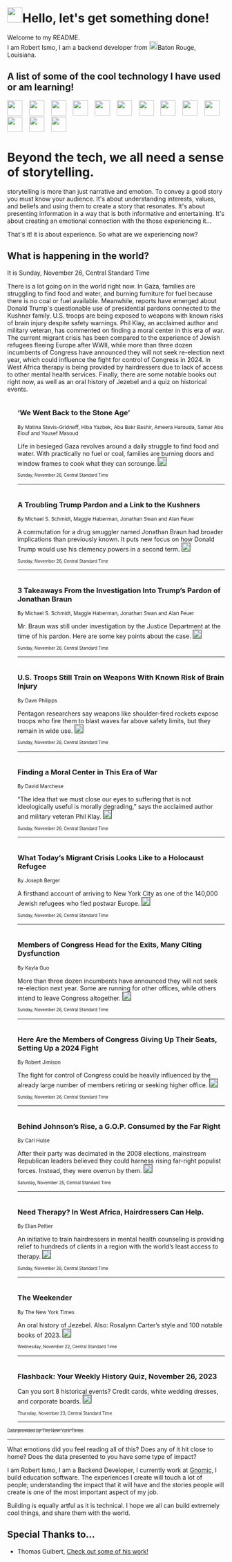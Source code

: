 <h1><img src="https://emojis.slackmojis.com/emojis/images/1643514375/3493/hot-coffee.gif?1643514375" width="35"/>Hello, let's get something done!</h1>

<p>Welcome to my README.<br/>
I am Robert Ismo, I am a backend developer from <img src="https://emojis.slackmojis.com/emojis/images/1638395689/50435/moulin_rouge.png?1638395689" width="20"/>Baton Rouge, Louisiana.</p>
<h2>A list of some of the cool technology I have used or am learning!</h2>
<p>
<img src="https://emojis.slackmojis.com/emojis/images/1643516091/21142/meow_bongotap.gif?1643516091" width="35" alt="">
<img src="https://img.shields.io/badge/Favorite%20Frontend%20Framework-SvelteKit-f83903" alt="">
<img src="https://img.shields.io/badge/Second%20Favorite-Vue-40b581" alt="">
<img src="https://img.shields.io/badge/Most%20Used%20Runtime-Nodejs-78b061" alt="">
<img src="https://emojis.slackmojis.com/emojis/images/1643517416/34482/fire.gif?1643517416" width="35" alt="">
<img src="https://img.shields.io/badge/Javascript%20But%20Better-Typescript-0078ca" alt="">
<img src="https://img.shields.io/badge/Favorite%20Language-Elixir-3e244d" alt="">
<img src="https://img.shields.io/badge/Containerize%20Everything-Docker-6ac9ef" alt="">
<img src="https://emojis.slackmojis.com/emojis/images/1643514596/5999/meow_party.gif?1643514596" width="35" alt="">
<img src="https://img.shields.io/badge/API%20Love%20Language-Graphql-de32a5" alt="">
<img src="https://img.shields.io/badge/Our%20Favorite%20Version%20Controller-Git-e94f33" alt="">
<img src="https://img.shields.io/badge/Favorite%20Database-Redis-d42d1d" alt="">
<img src="https://emojis.slackmojis.com/emojis/images/1643514559/5584/deployparrot.gif?1643514559" width="35" alt="">
<img src="https://img.shields.io/badge/Container%20Interstate-RabbitMQ-f66200" alt="">
<img src="https://img.shields.io/badge/Gotta%20Learn-Kubernetes-316adf" alt="">
<img src="https://img.shields.io/badge/Really%20Mature%20Now-WASM-654fef" alt="">
<img src="https://emojis.slackmojis.com/emojis/images/1666642497/61942/dance_vibe.gif?1666642497" width="35" alt="">
<img src="https://img.shields.io/badge/For%20My%20M1-ARM64-657d96" alt="">
<img src="https://img.shields.io/badge/Loving%20This%20So%20Much-TailwindCSS-17bcb5" alt="">
<img src="https://img.shields.io/badge/Cool%20Build%20Tool-Vite-f9cb24" alt="">
<img src="https://emojis.slackmojis.com/emojis/images/1669231376/62819/working-on-it.gif?1669231376" width="35" alt="">
<img src="https://img.shields.io/badge/Fun%20and%20Easy%20Database-MongoDB-5f8c49" alt="">
<img src="https://img.shields.io/badge/JS%20Life%20Support-NPM-c73737" alt="">
<img src="https://img.shields.io/badge/I%20Liked%20It-DynamoDB-0073b9" alt="">
<img src="https://emojis.slackmojis.com/emojis/images/1643514045/46/question.gif?1643514045" width="35" alt="">
<img src="https://img.shields.io/badge/cool-React-60d6f9" alt="">
<img src="https://img.shields.io/badge/Future%20Big%20Project-Lambda-f37e00" alt="">
<img src="https://img.shields.io/badge/NPM%20But%20Better-PNPM-f1aa07" alt="">
<img src="https://emojis.slackmojis.com/emojis/images/1643514943/9662/fbwow.gif?1643514943" width="35" alt="">
<img src="https://img.shields.io/badge/First%20Language-C-662079" alt="">
<img src="https://img.shields.io/badge/Where%20I%20Deploy%20Frontend-Vercel-000000" alt="">
<img src="https://img.shields.io/badge/Who%20Does%20not%20Want%20an%20App-Swift-f9492a" alt="">
<img src="https://emojis.slackmojis.com/emojis/images/1643514058/151/javascript.png?1643514058" width="35" alt="">
<img src="https://img.shields.io/badge/cool-Python-fbd542" alt="">
<img src="https://img.shields.io/badge/Favorite%20Something-Stripe-656cdc" alt="">
<img src="https://img.shields.io/badge/Of%20Course-HTML5-ed6327" alt="">
<img src="https://emojis.slackmojis.com/emojis/images/1660415405/60731/bomb.gif?1660415405" width="35" alt="">
<img src="https://img.shields.io/badge/hate-CSS-2964ec" alt="">
<img src="https://img.shields.io/badge/Learning-CircleCI-141215" alt="">
<img src="https://img.shields.io/badge/Learning-Rust-fbbb3b" alt="">
<img src="https://emojis.slackmojis.com/emojis/images/1660415397/60712/writing-hand.gif?1660415397" width="35" alt="">
<img src="https://img.shields.io/badge/Dev%20Browser%20of%20Choice-Firefox-cc4e26" alt="">
<img src="https://img.shields.io/badge/Recoverying%20From%20Windows-UNIX-1781e3" alt="">
<img src="https://img.shields.io/badge/LOVE-LogSeq-90c1c2" alt="">
<img src="https://emojis.slackmojis.com/emojis/images/1643514066/223/kirby.gif?1643514066" width="35" alt="">
<img src="https://img.shields.io/badge/Daily%20Driver-MacOS-e6e6e8" alt="">
<img src="https://img.shields.io/badge/Git%20Server-Github-000000" alt="">
<img src="https://img.shields.io/badge/enjoyable-EC2-f17428" alt="">
<img src="https://emojis.slackmojis.com/emojis/images/1643514239/2069/excited.gif?1643514239" width="35" alt="">
</p>
<h1>Beyond the tech, we all need a sense of storytelling.</h1>
<p>storytelling is more than just narrative and emotion. To convey a good story you must know your audience. It's about understanding interests, values, and beliefs and using them to create a story that resonates. It's about presenting information in a way that is both informative and entertaining. It's about creating an emotional connection with the those experiencing it...</p>
<p>That's it! it is about experience. So what are we experiencing now?</p>
<h2>What is happening in the world?</h2>
<p>It is Sunday, November 26, Central Standard Time</p>
<p>
There is a lot going on in the world right now. In Gaza, families are struggling to find food and water, and burning furniture for fuel because there is no coal or fuel available. Meanwhile, reports have emerged about Donald Trump&#39;s questionable use of presidential pardons connected to the Kushner family. U.S. troops are being exposed to weapons with known risks of brain injury despite safety warnings. Phil Klay, an acclaimed author and military veteran, has commented on finding a moral center in this era of war. The current migrant crisis has been compared to the experience of Jewish refugees fleeing Europe after WWII, while more than three dozen incumbents of Congress have announced they will not seek re-election next year, which could influence the fight for control of Congress in 2024. In West Africa therapy is being provided by hairdressers due to lack of access to other mental health services. Finally, there are some notable books out right now, as well as an oral history of Jezebel and a quiz on historical events.</p>
<ol>
<img src="https://img.shields.io/badge/-world-blue" alt="">
<h3>‘We Went Back to the Stone Age’</h3>
<sub>By Matina Stevis-Gridneff, Hiba Yazbek, Abu Bakr Bashir, Ameera Harouda, Samar Abu Elouf and Yousef Masoud</sub>
<p>Life in besieged Gaza revolves around a daily struggle to find food and water. With practically no fuel or coal, families are burning doors and window frames to cook what they can scrounge.  <a href=""><img src="https://developer.nytimes.com/files/poweredby_nytimes_30b.png?v=1583354208352" height="20"></a></p>
<sub><sub>Sunday, November 26, Central Standard Time</sub></sub>
<hr/>
<img src="https://img.shields.io/badge/-us-blue" alt="">
<h3>A Troubling Trump Pardon and a Link to the Kushners</h3>
<sub>By Michael S. Schmidt, Maggie Haberman, Jonathan Swan and Alan Feuer</sub>
<p>A commutation for a drug smuggler named Jonathan Braun had broader implications than previously known. It puts new focus on how Donald Trump would use his clemency powers in a second term.  <a href=""><img src="https://developer.nytimes.com/files/poweredby_nytimes_30b.png?v=1583354208352" height="20"></a></p>
<sub><sub>Sunday, November 26, Central Standard Time</sub></sub>
<hr/>
<img src="https://img.shields.io/badge/-us-blue" alt="">
<h3>3 Takeaways From the Investigation Into Trump’s Pardon of Jonathan Braun</h3>
<sub>By Michael S. Schmidt, Maggie Haberman, Jonathan Swan and Alan Feuer</sub>
<p>Mr. Braun was still under investigation by the Justice Department at the time of his pardon. Here are some key points about the case.  <a href=""><img src="https://developer.nytimes.com/files/poweredby_nytimes_30b.png?v=1583354208352" height="20"></a></p>
<sub><sub>Sunday, November 26, Central Standard Time</sub></sub>
<hr/>
<img src="https://img.shields.io/badge/-us-blue" alt="">
<h3>U.S. Troops Still Train on Weapons With Known Risk of Brain Injury</h3>
<sub>By Dave Philipps</sub>
<p>Pentagon researchers say weapons like shoulder-fired rockets expose troops who fire them to blast waves far above safety limits, but they remain in wide use.  <a href=""><img src="https://developer.nytimes.com/files/poweredby_nytimes_30b.png?v=1583354208352" height="20"></a></p>
<sub><sub>Sunday, November 26, Central Standard Time</sub></sub>
<hr/>
<img src="https://img.shields.io/badge/-magazine-blue" alt="">
<h3>Finding a Moral Center in This Era of War</h3>
<sub>By David Marchese</sub>
<p>“The idea that we must close our eyes to suffering that is not ideologically useful is morally degrading,” says the acclaimed author and military veteran Phil Klay.  <a href=""><img src="https://developer.nytimes.com/files/poweredby_nytimes_30b.png?v=1583354208352" height="20"></a></p>
<sub><sub>Sunday, November 26, Central Standard Time</sub></sub>
<hr/>
<img src="https://img.shields.io/badge/-nyregion-blue" alt="">
<h3>What Today’s Migrant Crisis Looks Like to a Holocaust Refugee</h3>
<sub>By Joseph Berger</sub>
<p>A firsthand account of arriving to New York City as one of the 140,000 Jewish refugees who fled postwar Europe.  <a href=""><img src="https://developer.nytimes.com/files/poweredby_nytimes_30b.png?v=1583354208352" height="20"></a></p>
<sub><sub>Sunday, November 26, Central Standard Time</sub></sub>
<hr/>
<img src="https://img.shields.io/badge/-us-blue" alt="">
<h3>Members of Congress Head for the Exits, Many Citing Dysfunction</h3>
<sub>By Kayla Guo</sub>
<p>More than three dozen incumbents have announced they will not seek re-election next year. Some are running for other offices, while others intend to leave Congress altogether.  <a href=""><img src="https://developer.nytimes.com/files/poweredby_nytimes_30b.png?v=1583354208352" height="20"></a></p>
<sub><sub>Sunday, November 26, Central Standard Time</sub></sub>
<hr/>
<img src="https://img.shields.io/badge/-us-blue" alt="">
<h3>Here Are the Members of Congress Giving Up Their Seats, Setting Up a 2024 Fight</h3>
<sub>By Robert Jimison</sub>
<p>The fight for control of Congress could be heavily influenced by the already large number of members retiring or seeking higher office.  <a href=""><img src="https://developer.nytimes.com/files/poweredby_nytimes_30b.png?v=1583354208352" height="20"></a></p>
<sub><sub>Sunday, November 26, Central Standard Time</sub></sub>
<hr/>
<img src="https://img.shields.io/badge/-us-blue" alt="">
<h3>Behind Johnson’s Rise, a G.O.P. Consumed by the Far Right</h3>
<sub>By Carl Hulse</sub>
<p>After their party was decimated in the 2008 elections, mainstream Republican leaders believed they could harness rising far-right populist forces. Instead, they were overrun by them.  <a href=""><img src="https://developer.nytimes.com/files/poweredby_nytimes_30b.png?v=1583354208352" height="20"></a></p>
<sub><sub>Saturday, November 25, Central Standard Time</sub></sub>
<hr/>
<img src="https://img.shields.io/badge/-world-blue" alt="">
<h3>Need Therapy? In West Africa, Hairdressers Can Help.</h3>
<sub>By Elian Peltier</sub>
<p>An initiative to train hairdressers in mental health counseling is providing relief to hundreds of clients in a region with the world’s least access to therapy.  <a href=""><img src="https://developer.nytimes.com/files/poweredby_nytimes_30b.png?v=1583354208352" height="20"></a></p>
<sub><sub>Sunday, November 26, Central Standard Time</sub></sub>
<hr/>
<img src="https://img.shields.io/badge/-briefing-blue" alt="">
<h3>The Weekender</h3>
<sub>By The New York Times</sub>
<p>An oral history of Jezebel. Also: Rosalynn Carter’s style and 100 notable books of 2023.  <a href=""><img src="https://developer.nytimes.com/files/poweredby_nytimes_30b.png?v=1583354208352" height="20"></a></p>
<sub><sub>Wednesday, November 22, Central Standard Time</sub></sub>
<hr/>
<img src="https://img.shields.io/badge/-upshot-blue" alt="">
<h3>Flashback: Your Weekly History Quiz, November 26, 2023</h3>
<sub></sub>
<p>Can you sort 8 historical events? Credit cards, white wedding dresses, and corporate boards.  <a href=""><img src="https://developer.nytimes.com/files/poweredby_nytimes_30b.png?v=1583354208352" height="20"></a></p>
<sub><sub>Thursday, November 23, Central Standard Time</sub></sub>
<hr/>
</ol>
<a href="https://developer.nytimes.com"><sub><sub>Data provided by The New York Times</sub></sub></a>
<hr/>
<p>What emotions did you feel reading all of this? Does any of it hit close to home? Does the data presented to you have some type of impact?</p>
<p>I am Robert Ismo, I am a Backend Developer, I currently work at <a href="https://gnomic.education/">Gnomic</a>, I build education software. The experiences I create will touch a lot of people; understanding the impact that it will have and the stories people will create is one of the most important aspect of my job.</p>
<p>Building is equally artful as it is technical. I hope we all can build extremely cool things, and share them with the world.</p>
<h2>Special Thanks to...</h2>
<ul>
<li>Thomas Guibert, <a href="https://github.com/thmsgbrt/thmsgbrt">Check out some of his work!</a></li>
</ul>